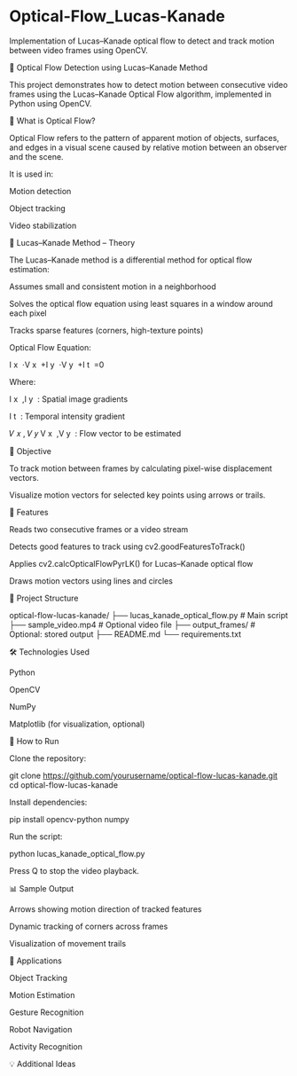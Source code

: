

# Optical-Flow_Lucas-Kanade
Implementation of Lucas–Kanade optical flow to detect and track motion between video frames using OpenCV.

🎥 Optical Flow Detection using Lucas–Kanade Method


This project demonstrates how to detect motion between consecutive video frames using the Lucas–Kanade Optical Flow algorithm, implemented in Python using OpenCV.


🧠 What is Optical Flow?

Optical Flow refers to the pattern of apparent motion of objects, surfaces, and edges in a visual scene caused by relative motion between an observer and the scene.

It is used in:

Motion detection

Object tracking

Video stabilization


📌 Lucas–Kanade Method – Theory

The Lucas–Kanade method is a differential method for optical flow estimation:

Assumes small and consistent motion in a neighborhood

Solves the optical flow equation using least squares in a window around each pixel

Tracks sparse features (corners, high-texture points)


Optical Flow Equation:


I 
x
​
 ⋅V 
x
​
 +I 
y
​
 ⋅V 
y
​
 +I 
t
​
 =0


 Where:

I 
x
​
 ,I 
y
​
 : Spatial image gradients


 I 
t
​
 : Temporal intensity gradient


𝑉
𝑥
,
𝑉
𝑦
V 
x
​
 ,V 
y
​
 : Flow vector to be estimated
 
 
 🎯 Objective



To track motion between frames by calculating pixel-wise displacement vectors.


Visualize motion vectors for selected key points using arrows or trails.


 
📂 Features

Reads two consecutive frames or a video stream

Detects good features to track using cv2.goodFeaturesToTrack()

Applies cv2.calcOpticalFlowPyrLK() for Lucas–Kanade optical flow

Draws motion vectors using lines and circles



📁 Project Structure


optical-flow-lucas-kanade/
├── lucas_kanade_optical_flow.py        # Main script
├── sample_video.mp4                    # Optional video file
├── output_frames/                      # Optional: stored output
├── README.md
└── requirements.txt


🛠️ Technologies Used


Python

OpenCV

NumPy

Matplotlib (for visualization, optional)

🚀 How to Run

Clone the repository:


git clone https://github.com/yourusername/optical-flow-lucas-kanade.git
cd optical-flow-lucas-kanade

Install dependencies:


pip install opencv-python numpy

Run the script:

python lucas_kanade_optical_flow.py

Press Q to stop the video playback.



📊 Sample Output

Arrows showing motion direction of tracked features

Dynamic tracking of corners across frames

Visualization of movement trails



📌 Applications

Object Tracking

Motion Estimation

Gesture Recognition

Robot Navigation

Activity Recognition



💡 Additional Ideas

